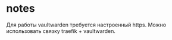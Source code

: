 # notes
Для работы vaultwarden требуется настроенный https. Можно использовать связку traefik + vaultwarden.